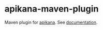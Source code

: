 # apikana-maven-plugin
Maven plugin for [apikana](https://github.com/lbovet/apikana).
See [documentation](https://nidi3.github.io/apikana-maven-plugin/site/plugin-info.html).
